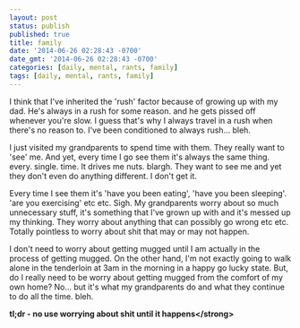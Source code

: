 ```yaml
---
layout: post
status: publish
published: true
title: family
date: '2014-06-26 02:28:43 -0700'
date_gmt: '2014-06-26 02:28:43 -0700'
categories: [daily, mental, rants, family]
tags: [daily, mental, rants, family]
---
```

<p>I think that I've inherited the 'rush' factor because of growing up with my dad. He's always in a rush for some reason. and he gets pissed off whenever you're slow. I guess that's why I always travel in a rush when there's no reason to. I've been conditioned to always rush... bleh.</p>
<p>I just visited my grandparents to spend time with them. They really want to 'see' me. And yet, every time I go see them it's always the same thing. every. single. time. It drives me nuts. blargh. They want to see me and yet they don't even do anything different. I don't get it.</p>
<p>Every time I see them it's 'have you been eating', 'have you been sleeping'. 'are you exercising' etc etc. Sigh. My grandparents worry about so much unnecessary stuff, it's something that I've grown up with and it's messed up my thinking. They worry about anything that can possibly go wrong etc etc. Totally pointless to worry about shit that may or may not happen.</p>
<p>I don't need to worry about getting mugged until I am actually in the process of getting mugged. On the other hand, I'm not exactly going to walk alone in the tenderloin at 3am in the morning in a happy go lucky state. But, do I really need to be worry about getting mugged from the comfort of my own home? No... but it's what my grandparents do and what they continue to do all the time. bleh.</p>
<p><strong>tl;dr - no use worrying about shit until it happens<&#47;strong></p>
